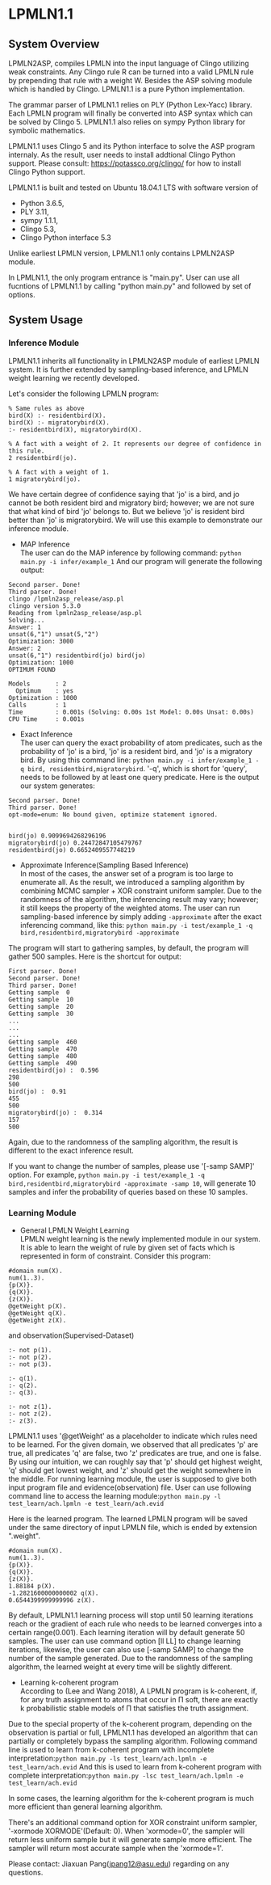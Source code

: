 # LPMLN1.1
## System Overview
LPMLN2ASP, compiles LPMLN into the input language of Clingo utilizing weak constraints. Any Clingo rule R can be turned into a valid LPMLN rule by prepending that rule with a weight W.
Besides the ASP solving module which is handled by Clingo. LPMLN1.1 is a pure Python implementation.


The grammar parser of LPMLN1.1 relies on PLY (Python Lex-Yacc) library. Each LPMLN program will finally be converted into ASP syntax which can be solved by Clingo 5. LPMLN1.1 also relies on sympy Python library for symbolic mathematics. 

LPMLN1.1 uses Clingo 5 and its Python interface to solve the ASP program internaly. As the result, user needs to install addtional Clingo Python support. Please consult: https://potassco.org/clingo/ for how to install Clingo Python support.


LPMLN1.1 is built and tested on Ubuntu 18.04.1 LTS with software version of 
- Python 3.6.5, 
- PLY 3.11, 
- sympy 1.1.1, 
- Clingo 5.3, 
- Clingo Python interface 5.3

Unlike earliest LPMLN version, LPMLN1.1 only contains LPMLN2ASP module.

In LPMLN1.1, the only program entrance is "main.py". User can use all fucntions of LPMLN1.1 by calling "python main.py" and followed by set of options.


## System Usage
### Inference Module
LPMLN1.1 inherits all functionality in LPMLN2ASP module of earliest LPMLN system. It is further extended by sampling-based inference, and LPMLN weight learning we recently developed.

Let's consider the following LPMLN program:

```
% Same rules as above
bird(X) :- residentbird(X).
bird(X) :- migratorybird(X).
:- residentbird(X), migratorybird(X).

% A fact with a weight of 2. It represents our degree of confidence in this rule.
2 residentbird(jo).

% A fact with a weight of 1.
1 migratorybird(jo).
```
We have certain degree of confidence saying that 'jo' is a bird, and jo cannot be both resident bird and migratory bird; however; we are not sure that what kind of bird 'jo' belongs to. But we believe 'jo' is resident bird better than 'jo' is migratorybird. We will use this example to demonstrate our inference module.


- MAP Inference <br />
The user can do the MAP inference by following command: `python main.py -i infer/example_1`
And our program will generate the following output:
```
Second parser. Done!
Third parser. Done!
clingo /lpmln2asp_release/asp.pl 
clingo version 5.3.0
Reading from lpmln2asp_release/asp.pl
Solving...
Answer: 1
unsat(6,"1") unsat(5,"2")
Optimization: 3000
Answer: 2
unsat(6,"1") residentbird(jo) bird(jo)
Optimization: 1000
OPTIMUM FOUND

Models       : 2
  Optimum    : yes
Optimization : 1000
Calls        : 1
Time         : 0.001s (Solving: 0.00s 1st Model: 0.00s Unsat: 0.00s)
CPU Time     : 0.001s
```

- Exact Inference  <br />
The user can query the exact probability of atom predicates, such as the probability of 'jo' is a bird, 'jo' is a resident bird, and 'jo' is a migratory bird. By using this command line: `python main.py -i infer/example_1 -q bird, residentbird,migratorybird`. '-q', which is short for 'query', needs to be followed by at least one query predicate. 
Here is the output our system generates:
```
Second parser. Done!
Third parser. Done!
opt-mode=enum: No bound given, optimize statement ignored.


bird(jo) 0.9099694268296196
migratorybird(jo) 0.24472847105479767
residentbird(jo) 0.6652409557748219
```

- Approximate Inference(Sampling Based Inference) <br />
In most of the cases, the answer set of a program is too large to enumerate all. As the result, we introduced a sampling algorithm by combining MCMC sampler + XOR constraint uniform sampler. Due to the randomness of the algorithm, the inferencing result may vary; however; it still keeps the property of the weighted atoms. 
The user can run sampling-based inference by simply adding `-approximate` after the exact inferencing command, like this: `python main.py -i test/example_1 -q bird,residentbird,migratorybird -approximate`

The program will start to gathering samples, by default, the program will gather 500 samples. Here is the shortcut for output:
```
First parser. Done!
Second parser. Done!
Third parser. Done!
Getting sample  0
Getting sample  10
Getting sample  20
Getting sample  30
...
...
...
Getting sample  460
Getting sample  470
Getting sample  480
Getting sample  490
residentbird(jo) :  0.596
298
500
bird(jo) :  0.91
455
500
migratorybird(jo) :  0.314
157
500
```
Again, due to the randomness of the sampling algorithm, the result is different to the exact inference result.

If you want to change the number of samples, please use '\[-samp SAMP\]' option. For example, `python main.py -i test/example_1 -q bird,residentbird,migratorybird -approximate -samp 10`, will generate 10 samples and infer the probability of queries based on these 10 samples.


### Learning Module

- General LPMLN Weight Learning <br />
LPMLN weight learning is the newly implemented module in our system. It is able to learn the weight of rule by given set of facts which is represented in form of constraint. Consider this program:
```
#domain num(X).
num(1..3).
{p(X)}.
{q(X)}.
{z(X)}.
@getWeight p(X).
@getWeight q(X).
@getWeight z(X).
```

and observation(Supervised-Dataset)
```
:- not p(1).
:- not p(2).
:- not p(3).

:- q(1).
:- q(2).
:- q(3).

:- not z(1).
:- not z(2).
:- z(3).
```

LPMLN1.1 uses '@getWeight' as a placeholder to indicate which rules need to be learned.
For the given domain, we observed that all predicates 'p' are true, all predicates 'q' are false, two 'z' predicates are true, and one is false. By using our intuition, we can roughly say that 'p' should get highest weight, 'q' should get lowest weight, and 'z' should get the weight somewhere in the middle.
For running learning module, the user is supposed to give both input program file and evidence(observation) file.
User can use following command line to access the learning module:`python main.py -l test_learn/ach.lpmln -e test_learn/ach.evid`

Here is the learned program. The learned LPMLN program will be saved under the same directory of input LPMLN file, which is ended by extension ".weight".
```
#domain num(X).
num(1..3).
{p(X)}.
{q(X)}.
{z(X)}.
1.88184 p(X).
-1.2821600000000002 q(X).
0.6544399999999996 z(X).
```
By default, LPMLN1.1 learning process will stop until 50 learning iterations reach or the gradient of each rule who needs to be learned converges into a certain range(0.001). Each learning iteration will by default generate 50 samples. The user can use command option \[ll LL] to change learning iterations, likewise, the user can also use \[-samp SAMP] to change the number of the sample generated.
Due to the randomness of the sampling algorithm, the learned weight at every time will be slightly different.


- Learning k-coherent program  <br />
According to (Lee and Wang 2018), A LPMLN program is k-coherent, if, for any truth assignment to atoms that occur in Π soft, there are exactly k probabilistic stable models of Π that satisfies the truth assignment.


Due to the special property of the k-coherent program, depending on the observation is partial or full, LPMLN1.1 has developed an algorithm that can partially or completely bypass the sampling algorithm.
Following command line is used to learn from k-coherent program with incomplete interpretation:`python main.py -ls test_learn/ach.lpmln -e test_learn/ach.evid`
And this is used to learn from k-coherent program with complete interpretation:`python main.py -lsc test_learn/ach.lpmln -e test_learn/ach.evid`

In some cases, the learning algorithm for the k-coherent program is much more efficient than general learning algorithm.

There's an additional command option for XOR constraint uniform sampler, '-xormode XORMODE'(Default: 0). When 'xormode=0', the sampler will return less uniform sample but it will generate sample more efficient. The sampler will return most accurate sample when the 'xormode=1'. 








Please contact: Jiaxuan Pang(jpang12@asu.edu) regarding on any questions.
